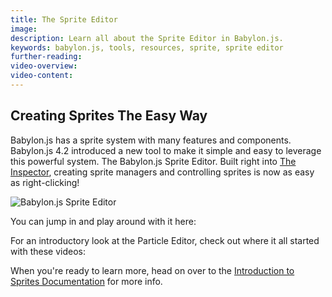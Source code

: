 ```yaml
---
title: The Sprite Editor
image: 
description: Learn all about the Sprite Editor in Babylon.js.
keywords: babylon.js, tools, resources, sprite, sprite editor
further-reading:
video-overview:
video-content:
---
```


## Creating Sprites The Easy Way

Babylon.js has a sprite system with many features and components. Babylon.js 4.2 introduced a new tool to make it simple and easy to leverage this powerful system. The Babylon.js Sprite Editor. Built right into [The Inspector](/toolsAndResources/tools/inspector), creating sprite managers and controlling sprites is now as easy as right-clicking!

<img src="/img/tools/spriteEditor.jpg" title="Babylon.js Sprite Editor"/>

You can jump in and play around with it here: <Playground id="#G3Q7GR#1" title="Sprite Editor" description="Simple example of sprites using the sprite editor." image=""/>

For an introductory look at the Particle Editor, check out where it all started with these videos:

<Youtube id="v02wuOGD0Sg"/>

When you're ready to learn more, head on over to the [Introduction to Sprites Documentation](/divingDeeper/sprites/sprites_introduction) for more info.